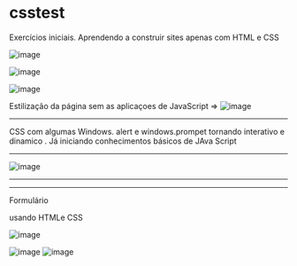 # csstest

Exercícios iniciais. Aprendendo a construir sites apenas com HTML e CSS 

![image](https://user-images.githubusercontent.com/94201226/146693905-d046e25e-1f62-4e26-b817-75471e2fa45d.png)


![image](https://user-images.githubusercontent.com/94201226/146692792-9c1c43bc-d1a0-4f08-a0b7-f54825df9d41.png)

![image](https://user-images.githubusercontent.com/94201226/146692950-f9f8684c-ee75-4501-a5f9-a1430c63ccc3.png)

Estilização da página  sem as aplicaçoes de JavaScript =>
![image](https://user-images.githubusercontent.com/94201226/146692981-3a14fb55-d989-429a-89f8-90270067b5e8.png)
****
CSS  com algumas Windows. alert e windows.prompet tornando interativo e dinamico . Já iniciando conhecimentos básicos de JAva Script
****
![image](https://user-images.githubusercontent.com/94201226/146693015-a4e4092d-09d9-4c5d-b61f-9957ed134647.png)
*******
*******
Formulário 

usando  HTMLe CSS

![image](https://user-images.githubusercontent.com/94201226/147395072-045192cd-9b29-45b6-8e18-ec3e9d5bb128.png)

![image](https://user-images.githubusercontent.com/94201226/147395085-cc94adc4-9790-4123-a015-47130b65ddcf.png)
![image](https://user-images.githubusercontent.com/94201226/147395088-d74bc8ab-9b06-4bab-860d-d8f02fb40fd3.png)







